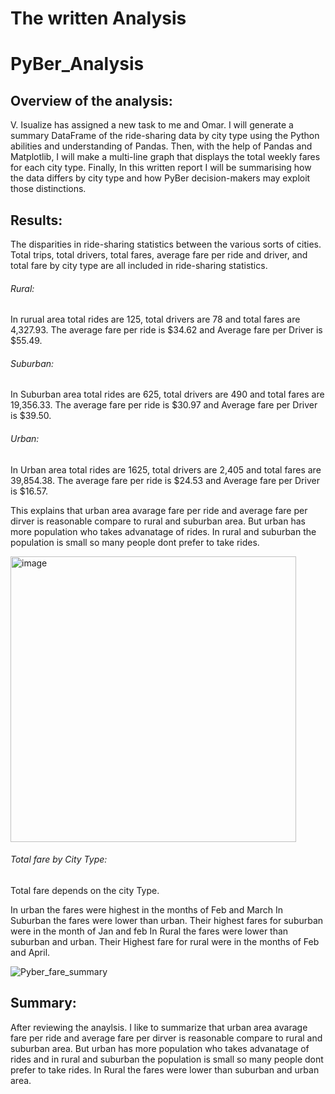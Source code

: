 # The written Analysis 

# PyBer_Analysis

## Overview of the analysis: 

V. Isualize has assigned a new task to me and Omar. I will generate a summary DataFrame of the ride-sharing data by city type using the Python abilities and understanding of Pandas. Then, with the help of Pandas and Matplotlib, I will make a multi-line graph that displays the total weekly fares for each city type. Finally, In this written report I will be summarising how the data differs by city type and how PyBer decision-makers may exploit those distinctions. 

## Results: 

The disparities in ride-sharing statistics between the various sorts of cities. Total trips, total drivers, total fares, average fare per ride and driver, and total fare by city type are all included in ride-sharing statistics. 

###### Rural: 

In rurual area total rides are 125, total drivers are 78 and total fares are 4,327.93. The average fare per ride is $34.62 and Average fare per Driver is $55.49.

###### Suburban: 

In Suburban area total rides are 625, total drivers are 490 and total fares are 19,356.33. The average fare per ride is $30.97 and Average fare per Driver is $39.50.

###### Urban: 

 In Urban area total rides are 1625, total drivers are 2,405 and total fares are 39,854.38. The average fare per ride is $24.53 and Average fare per Driver is $16.57.
 
This explains that urban area avarage fare per ride and average fare per dirver is reasonable compare to rural and suburban area. But urban has more population who takes advanatage of rides. In rural and suburban the population is small so many people dont prefer to take rides. 

<img width="457" alt="image" src="https://user-images.githubusercontent.com/93067732/144742784-4e03dfde-5f29-4c02-8bb5-fddb772e077b.png">

###### Total fare by City Type:

Total fare depends on the city Type. 

In urban the fares were highest in the months of Feb and March
In Suburban the fares were lower than urban. Their highest fares for suburban were in the month of Jan and feb 
In Rural the fares were lower than suburban and urban. Their Highest fare for rural were in the months of Feb and April. 

![Pyber_fare_summary](https://user-images.githubusercontent.com/93067732/144743163-287c9ea6-b941-4159-a9d9-267747740268.png)

## Summary: 

After reviewing the anaylsis. I like to summarize that urban area avarage fare per ride and average fare per dirver is reasonable compare to rural and suburban area. But urban has more population who takes advanatage of rides and in rural and suburban the population is small so many people dont prefer to take rides. In Rural the fares were lower than suburban and urban area. 
